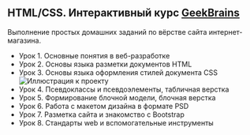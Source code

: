  HTML/CSS. Интерактивный курс [GeekBrains](https://geekbrains.ru/courses/246/ "Необязательная подсказка")
-------------------------
Выполнение простых домашних заданий по вёрстве сайта интернет-магазина.

+ Урок 1. Основные понятия в веб-разработке
+ Урок 2. Основы языка разметки документов HTML
+ Урок 3. Основы языка оформления стилей документа CSS
![Иллюстрация к проекту](https://github.com/DenBase/img/blob/master/1.jpg)
+ Урок 4. Псевдоклассы и псевдоэлементы, табличная верстка
+ Урок 5. Формирование блочной модели, блочная верстка
+ Урок 6. Работа с макетом дизайна в формате PSD
+ Урок 7. Разметка сайта и знакомство с Bootstrap
+ Урок 8. Стандарты web и вспомогательные инструменты


